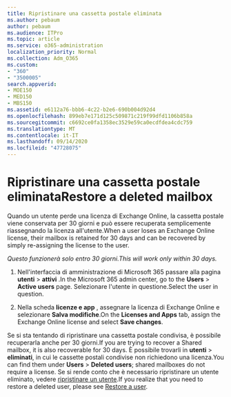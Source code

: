 ```yaml
---
title: Ripristinare una cassetta postale eliminata
ms.author: pebaum
author: pebaum
ms.audience: ITPro
ms.topic: article
ms.service: o365-administration
localization_priority: Normal
ms.collection: Adm_O365
ms.custom:
- "360"
- "3500005"
search.appverid:
- MOE150
- MED150
- MBS150
ms.assetid: e6112a76-bbb6-4c22-b2e6-690b004d92d4
ms.openlocfilehash: 899eb7e171d125c509871c219f99dfd1106b858a
ms.sourcegitcommit: c6692ce0fa1358ec3529e59ca0ecdfdea4cdc759
ms.translationtype: MT
ms.contentlocale: it-IT
ms.lasthandoff: 09/14/2020
ms.locfileid: "47728075"
---
```

# <a name="restore-a-deleted-mailbox"></a><span data-ttu-id="2650d-102">Ripristinare una cassetta postale eliminata</span><span class="sxs-lookup"><span data-stu-id="2650d-102">Restore a deleted mailbox</span></span>

<span data-ttu-id="2650d-103">Quando un utente perde una licenza di Exchange Online, la cassetta postale viene conservata per 30 giorni e può essere recuperata semplicemente riassegnando la licenza all'utente.</span><span class="sxs-lookup"><span data-stu-id="2650d-103">When a user loses an Exchange Online license, their mailbox is retained for 30 days and can be recovered by simply re-assigning the license to the user.</span></span>
  
 <span data-ttu-id="2650d-104">*Questo funzionerà solo entro 30 giorni.*</span><span class="sxs-lookup"><span data-stu-id="2650d-104">*This will work only within 30 days.*</span></span>  
  
1. <span data-ttu-id="2650d-105">Nell'interfaccia di amministrazione di Microsoft 365 passare alla pagina **utenti** \> **attivi** .</span><span class="sxs-lookup"><span data-stu-id="2650d-105">In the Microsoft 365 admin center, go to the **Users** \> **Active users** page.</span></span> <span data-ttu-id="2650d-106">Selezionare l'utente in questione.</span><span class="sxs-lookup"><span data-stu-id="2650d-106">Select the user in question.</span></span>

2. <span data-ttu-id="2650d-107">Nella scheda **licenze e app** , assegnare la licenza di Exchange Online e selezionare **Salva modifiche**.</span><span class="sxs-lookup"><span data-stu-id="2650d-107">On the **Licenses and Apps** tab, assign the Exchange Online license and select **Save changes**.</span></span>

<span data-ttu-id="2650d-108">Se si sta tentando di ripristinare una cassetta postale condivisa, è possibile recuperarla anche per 30 giorni.</span><span class="sxs-lookup"><span data-stu-id="2650d-108">If you are trying to recover a Shared mailbox, it is also recoverable for 30 days.</span></span> <span data-ttu-id="2650d-109">È possibile trovarli in **utenti** \> **eliminati**, in cui le cassette postali condivise non richiedono una licenza.</span><span class="sxs-lookup"><span data-stu-id="2650d-109">You can find them under **Users** \> **Deleted users**; shared mailboxes do not require a license.</span></span> <span data-ttu-id="2650d-110">Se si rende conto che è necessario ripristinare un utente eliminato, vedere [ripristinare un utente](https://docs.microsoft.com/microsoft-365/admin/add-users/restore-user).</span><span class="sxs-lookup"><span data-stu-id="2650d-110">If you realize that you need to restore a deleted user, please see [Restore a user](https://docs.microsoft.com/microsoft-365/admin/add-users/restore-user).</span></span>
  